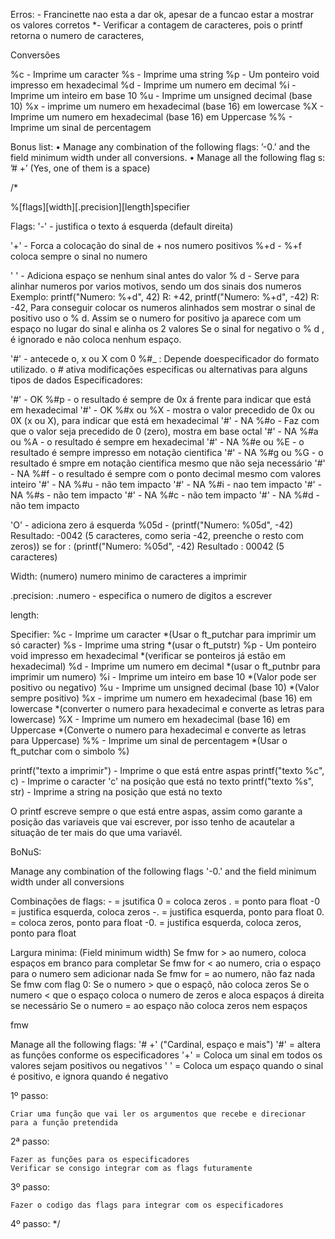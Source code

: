 Erros:
    - Francinette nao esta a dar ok, apesar de a funcao estar a mostrar os valores corretos
        *- Verificar a contagem de caracteres, pois o printf retorna o numero de caracteres,

        

Conversões

%c - Imprime um caracter
%s - Imprime uma string
%p - Um ponteiro void impresso em hexadecimal
%d - Imprime um numero em decimal
%i - Imprime um inteiro em base 10
%u - Imprime um unsigned decimal (base 10) 
%x - imprime um numero em hexadecimal (base 16) em lowercase
%X - Imprime um numero em hexadecimal (base 16) em Uppercase
%% - Imprime um sinal de percentagem


Bonus list:
• Manage any combination of the following flags: ’-0.’ and the field minimum width
under all conversions.
• Manage all the following flag
s: ’# +’ (Yes, one of them is a space)


/*

%[flags][width][.precision][length]specifier 

Flags:
'-' - justifica o texto á esquerda (default direita) 

'+' - Forca a colocação do sinal de + nos numero positivos
    %+d - %+f coloca sempre o sinal no numero

' ' - Adiciona espaço se nenhum sinal antes do valor
    % d - Serve para alinhar numeros por varios motivos, sendo um dos sinais dos numeros
    Exemplo: 
    printf("Numero: %+d", 42) R: +42, 
    printf("Numero: %+d", -42) R: -42,
    Para conseguir colocar os numeros alinhados sem mostrar o sinal de positivo uso o % d.
    Assim se o numero for positivo ja aparece com um espaço no lugar do sinal e alinha os 2 valores
    Se o sinal for negativo o % d , é ignorado e não coloca nenhum espaço.

'#' - antecede o, x ou X com 0
    %#_ : Depende doespecificador do formato utilizado.
    o # ativa modificações especificas ou alternativas para alguns tipos de dados
    Especificadores:

'#' - OK    %#p - o resultado é sempre de 0x á frente para indicar que está em hexadecimal
'#' - OK    %#x ou %X - mostra o valor precedido de 0x ou 0X (x ou X), para indicar que está em hexadecimal
'#' - NA    %#o - Faz com que o valor seja precedido de 0 (zero), mostra em base octal
'#' - NA    %#a ou %A - o resultado é sempre em hexadecimal
'#' - NA    %#e ou %E - o resultado é sempre impresso em notação cientifica
'#' - NA    %#g ou %G - o resultado é smpre em notação cientifica mesmo que não seja necessário
'#' - NA    %#f - o resultado é sempre com o ponto decimal mesmo com valores inteiro
'#' - NA    %#u - não tem impacto
'#' - NA    %#i - nao tem impacto
'#' - NA    %#s - não tem impacto
'#' - NA    %#c - não tem impacto
'#' - NA    %#d - não tem impacto


'O' - adiciona zero á esquerda
    %05d - (printf("Numero: %05d", -42) Resultado: -0042 (5 caracteres, como seria -42, preenche o resto com zeros))
    se for : (printf("Numero: %05d", -42) Resultado : 00042 (5 caracteres)

Width:
(numero) numero minimo de caracteres a imprimir


.precision:
.numero - especifica o numero de digitos a escrever

length:

Specifier:
    %c - Imprime um caracter
*(Usar o ft_putchar para imprimir um só caracter)
    %s - Imprime uma string
*(usar o ft_putstr)
    %p - Um ponteiro void impresso em hexadecimal
*(verificar se ponteiros já estão em hexadecimal)
    %d - Imprime um numero em decimal
*(usar o ft_putnbr para imprimir um numero)
    %i - Imprime um inteiro em base 10
*(Valor pode ser positivo ou negativo)
    %u - Imprime um unsigned decimal (base 10) 
*(Valor sempre positivo)
    %x - imprime um numero em hexadecimal (base 16) em lowercase
*(converter o numero para hexadecimal e converte as letras para lowercase)
    %X - Imprime um numero em hexadecimal (base 16) em Uppercase
*(Converte o numero para hexadecimal e converte as letras para Uppercase)
    %% - Imprime um sinal de percentagem
*(Usar o ft_putchar com o simbolo %)


printf("texto a imprimir") - Imprime o que está entre aspas
printf("texto %c", c) - Imprime o caracter 'c' na posição que está no texto
printf("texto %s", str) - Imprime a string na posição que está no texto

O printf escreve sempre o que está entre aspas, assim como garante a posição das variaveis que vai escrever, por isso tenho de acautelar
a situação de ter mais do que uma variavél.


BoNuS:

Manage any combination of the following flags '-0.' and the field minimum width under all conversions

Combinações de flags:
    - = jsutifica
    0 = coloca zeros
    . = ponto para float
    -0 = justifica esquerda, coloca zeros
    -. = justifica esquerda, ponto para float
    0. = coloca zeros, ponto para float
    -0. = justifica esquerda, coloca zeros, ponto para float

Largura minima:
(Field minimum width)
    Se fmw for > ao numero, coloca espaços em branco para completar
    Se fmw for < ao numero, cria o espaço para o numero sem adicionar nada
    Se fmw for = ao numero, não faz nada
    Se fmw com flag 0:
        Se o numero > que o espaçõ, não coloca zeros
        Se o numero < que o espaço coloca o numero de zeros e aloca espaços á direita se necessário
        Se o numero = ao espaço não coloca zeros nem espaços


fmw 


Manage all the following flags: '# +' ("Cardinal, espaço e mais")
'#' = altera as funções conforme os especificadores
'+' = Coloca um sinal em todos os valores sejam positivos ou negativos
' ' = Coloca um espaço quando o sinal é positivo, e ignora quando é negativo




1º passo:

    Criar uma função que vai ler os argumentos que recebe e direcionar para a função pretendida


2ª passo:

    Fazer as funções para os especificadores
    Verificar se consigo integrar com as flags futuramente

3º passo:

    Fazer o codigo das flags para integrar com os especificadores

4º passo:
*/
